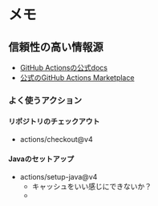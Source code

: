 # メモ

## 信頼性の高い情報源

* [GitHub Actionsの公式docs](https://docs.github.com/en/actions)
* [公式のGitHub Actions Marketplace](https://github.com/marketplace?type=actions)

### よく使うアクション


#### リポジトリのチェックアウト

* actions/checkout@v4
#### Javaのセットアップ

* actions/setup-java@v4
  * キャッシュをいい感じにできないか？
  * 